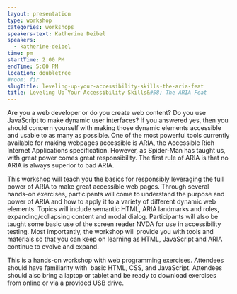 ```yaml
---
layout: presentation
type: workshop
categories: workshops
speakers-text: Katherine Deibel
speakers:
  - katherine-deibel
time: pm
startTime: 2:00 PM
endTime: 5:00 PM
location: doubletree
#room: fir
slugTitle: leveling-up-your-accessibility-skills-the-aria-feat
title: Leveling Up Your Accessibility Skills&#58; The ARIA Feat
---
```


Are you a web developer or do you create web content? Do you use JavaScript to make dynamic user interfaces? If you answered yes, then you should concern yourself with making those dynamic elements accessible and usable to as many as possible. One of the most powerful tools currently available for making webpages accessible is ARIA, the Accessible Rich Internet Applications specification. However, as Spider-Man has taught us, with great power comes great responsibility. The first rule of ARIA is that no ARIA is always superior to bad ARIA.

This workshop will teach you the basics for responsibly leveraging the full power of ARIA to make great accessible web pages. Through several hands-on exercises, participants will come to understand the purpose and power of ARIA and how to apply it to a variety of different dynamic web elements. Topics will include semantic HTML, ARIA landmarks and roles, expanding/collapsing content and modal dialog. Participants will also be taught some basic use of the screen reader NVDA for use in accessibility testing. Most importantly, the workshop will provide you with tools and materials so that you can keep on learning as HTML, JavaScript and ARIA continue to evolve and expand.

This is a hands-on workshop with web programming exercises. Attendees should have familiarity with  basic HTML, CSS, and JavaScript. Attendees should also bring a laptop or tablet and be ready to download exercises from online or via a provided USB drive.
